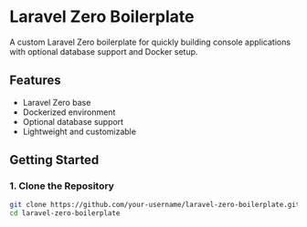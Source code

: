 # Laravel Zero Boilerplate

A custom Laravel Zero boilerplate for quickly building console applications with optional database support and Docker setup.

## Features

- Laravel Zero base
- Dockerized environment
- Optional database support
- Lightweight and customizable

## Getting Started

### 1. Clone the Repository

```bash
git clone https://github.com/your-username/laravel-zero-boilerplate.git
cd laravel-zero-boilerplate
